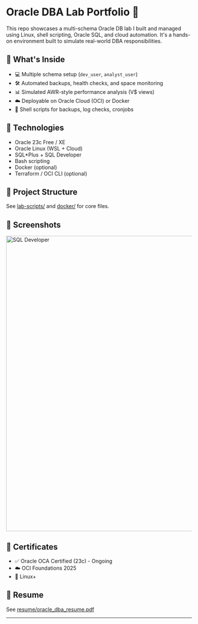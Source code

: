 # Oracle DBA Lab Portfolio 🧪

This repo showcases a multi-schema Oracle DB lab I built and managed using Linux, shell scripting, Oracle SQL, and cloud automation. It's a hands-on environment built to simulate real-world DBA responsibilities.

## 🔧 What's Inside

- 💻 Multiple schema setup (`dev_user`, `analyst_user`)
- 🛠️ Automated backups, health checks, and space monitoring
- 📊 Simulated AWR-style performance analysis (V$ views)
- ☁️ Deployable on Oracle Cloud (OCI) or Docker
- 🐚 Shell scripts for backups, log checks, cronjobs

## 🧠 Technologies

- Oracle 23c Free / XE
- Oracle Linux (WSL + Cloud)
- SQL\*Plus + SQL Developer
- Bash scripting
- Docker (optional)
- Terraform / OCI CLI (optional)

## 📂 Project Structure

See [lab-scripts/](./lab-scripts) and [docker/](./docker) for core files.

## 📸 Screenshots

<img src="https://github.com/user-attachments/assets/f3e0e06e-62b8-448b-b0ea-fd562524fadd" alt="SQL Developer" width="800" />

## 📃 Certificates

- ✅ Oracle OCA Certified (23c) - Ongoing
- ☁️ OCI Foundations 2025
- 🐧 Linux+

## 📄 Resume

See [resume/oracle_dba_resume.pdf](./resume/oracle_dba_resume.pdf)

---
